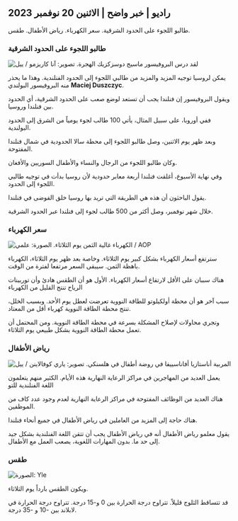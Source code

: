 ## راديو \| خبر واضح \| الاثنين 20 نوفمبر 2023

طالبو اللجوء على الحدود الشرقية. سعر الكهرباء. رياض الأطفال. طقس.

### طالبو اللجوء على الحدود الشرقية

![لقد درس البروفيسور ماسيج دوسزكزيك الهجرة. تصوير: آنا كاريزمو / ييل](https://images.cdn.yle.fi/image/upload/c_crop,h_2268,w_4028,x_0,y_0/ar_1.777777777777777,c_fill,g_faces,h_675,w_1200/dpr_1.0/q_auto:eco/f_auto/fl_lossy/v1700423531/39-1203119655a67178e33b)

يمكن لروسيا توجيه المزيد والمزيد من طالبي اللجوء إلى الحدود الفنلندية. وهذا ما يحذر منه البروفيسور البولندي **Maciej Duszczyc**.

ويقول البروفيسور إن فنلندا يجب أن تستعد لوضع صعب على الحدود الشرقية، أي الحدود بين فنلندا وروسيا.

ففي أوروبا، على سبيل المثال، يأتي 100 طالب لجوء يومياً من الشرق إلى الحدود البولندية.

وبعد ظهر يوم الاثنين، وصل طالبو اللجوء إلى محطة سالا الحدودية في شمال فنلندا المفتوحة.

وكان طالبو اللجوء من الرجال والنساء والأطفال السوريين والأفغان.

وفي نهاية الأسبوع، أغلقت فنلندا أربعة معابر حدودية لأن روسيا بدأت في توجيه طالبي اللجوء إلى الحدود.

يقول الباحثون أن هذه هي الطريقة التي تريد بها روسيا خلق الفوضى في فنلندا.

خلال شهر نوفمبر، وصل أكثر من 500 طالب لجوء إلى فنلندا عبر الحدود الشرقية.

### سعر الكهرباء

![الكهرباء غالية الثمن يوم الثلاثاء. الصورة: علمي / AOP](https://images.cdn.yle.fi/image/upload/c_crop,h_3375,w_6000,x_0,y_467/ar_1.777777777777777,c_fill,g_faces,h_675,w_1200/dpr_1.0/q_auto:eco/f_auto/fl_lossy/v1691842960/39-106121063c8f48238bcf)

سترتفع أسعار الكهرباء بشكل كبير يوم الثلاثاء. وخاصة بعد ظهر يوم الثلاثاء، الكهرباء باهظة الثمن. سيبقى السعر مرتفعا لفترة من الوقت.

هناك سببان على الأقل لارتفاع أسعار الكهرباء. الأول هو أن الطقس هادئ وأن توربينات الرياح تنتج القليل من الكهرباء

سبب آخر هو أن محطة أولكيلوتو للطاقة النووية تعرضت لعطل يوم الأحد. وبسبب الخلل، تنتج محطة الطاقة النووية كهرباء أقل من المعتاد.

وتجري محاولات لإصلاح المشكلة بسرعة في محطة الطاقة النووية. ومن المحتمل أن تعمل محطة الطاقة النووية بشكل طبيعي يوم الثلاثاء.

### رياض الأطفال

![المربية أناستازيا أفاناسييفا في روضة أطفال في هلسنكي. تصوير: ياري كوفالاينن / ييل](https://images.cdn.yle.fi/image/upload/c_crop,h_3375,w_6000,x_0,y_134/ar_1.7777777777777777,c_fill,g_faces,h_675,w_1200/dpr_1.0/q_auto:eco/f_auto/fl_lossy/v1700133967/39-12015336555f596ca4eb)

يعمل العديد من المهاجرين في مراكز الرعاية النهارية هذه الأيام. الكثير منهم يتعلمون اللغة الفنلندية للتو

هناك العديد من الوظائف المفتوحة في مراكز الرعاية النهارية لعدم وجود عدد كاف من الموظفين.

هناك حاجة إلى المزيد من العاملين في رياض الأطفال في جميع أنحاء فنلندا.

يقول معلمو رياض الأطفال أنه في رياض الأطفال يجب أن تتقن اللغة الفنلندية بشكل جيد إلى حد ما. بدون المهارات اللغوية، يصعب العمل مع الأطفال.

### طقس

![ الصورة: Yle](https://images.cdn.yle.fi/image/upload/c_crop,h_1080,w_1919,x_0,y_0/ar_1.7777777777777777,c_fill,g_faces,h_675,w_1200/dpr_1.0/q_auto:eco/f_auto/fl_lossy/v1700492173/39-1203681655b7364e6c83)

ويكون الطقس بارداً يوم الثلاثاء.

قد تتساقط الثلوج قليلاً. تتراوح درجة الحرارة بين 0 و-15 درجة. تتراوح درجة الحرارة في لابلاند بين -10 و -35 درجة.